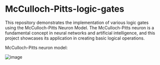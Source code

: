 # McCulloch-Pitts-logic-gates
This repository demonstrates the implementation of various logic gates using the McCulloch-Pitts Neuron Model. The McCulloch-Pitts neuron is a fundamental concept in neural networks and artificial intelligence, and this project showcases its application in creating basic logical operations.

McCulloch-Pitts neuron model:




![image](https://github.com/user-attachments/assets/be109b57-339b-425e-8dc2-17b23ed80d2b)


